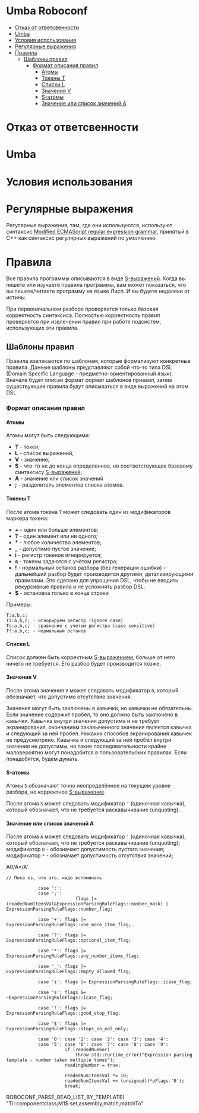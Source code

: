 # Umba Roboconf

  - [Отказ от ответсвенности](#user-content-отказ-от-ответсвенности)
  - [Umba](#user-content-umba)
  - [Условия использования](#user-content-условия-использования)
  - [Регулярные выражения](#user-content-регулярные-выражения)
  - [Правила](#user-content-правила)
    - [Шаблоны правил](#user-content-шаблоны-правил)
      - [Формат описания правил](#user-content-формат-описания-правил)
        - [Атомы](#user-content-атомы)
        - [Токены T](#user-content-токены-t)
        - [Списки L](#user-content-списки-l)
        - [Значения V](#user-content-значения-v)
        - [S-атомы](#user-content-s-атомы)
        - [Значение или список значений A](#user-content-значение-или-список-значений-a)


# Отказ от ответсвенности

# Umba

# Условия использования


# Регулярные выражения

Регулярные выражения, там, где они используются, используют синтаксис
[Modified ECMAScript regular expression grammar](https://en.cppreference.com/w/cpp/regex/ecmascript),
принятый в C++ как синтаксис регулярных выражений по умолчанию.

# Правила

Все правила программы описываются в виде 
[S-выражений](https://ru.wikipedia.org/wiki/S-%D0%B2%D1%8B%D1%80%D0%B0%D0%B6%D0%B5%D0%BD%D0%B8%D0%B5).
Когда вы пишете или изучаете правила программы, вам может показаться, что вы пишете/читаете программу 
на языке Лисп. И вы будете недалеки от истины.

При первоначальном разборе проверяется только базовая корректность синтаксиса. Полностью корректность 
правил проверяется при извлечении правил при работе подсистем, использующих эти правила.


## Шаблоны правил

Правила извлекаются по шаблонам, которые формализуют конкретные правила. Данные шаблоны представляют 
собой что-то типа DSL (Domain Specific Language - предметно-ориентированный язык). Вначале будет описан
формат формат шаблонов приавил, затем существующие правила будут описываться в виде выражений на этом DSL.


### Формат описания правил



#### Атомы

Атомы могут быть следующими:

 - **T** - токен;
 - **L** - список выражений;
 - **V** - значение;
 - **S** - что-то не до конца определенное, но соответствующее базовому синтаксису
           [S-выражений](https://ru.wikipedia.org/wiki/S-%D0%B2%D1%8B%D1%80%D0%B0%D0%B6%D0%B5%D0%BD%D0%B8%D0%B5);
 - **A** - значение или список значений
 - **;** - разделитель элементов списка атомов.


#### Токены T

После атома токена `T` может следовать один из модификаторов маркера токена:

 - **+** - один или больше элементов;
 - **?** - один элемент или ни одного;
 - __*__ - любое количество элементов;
 - **_** - допустимо пустое значение;
 - **i** - регистр токенов игнорируется;
 - **s** - токены задаются с учётом регистра;
 - **!** - нормальный останов разбора (без генерации ошибки) - дальнейший разбор будет производится 
           другими, детализирующими правилами. Это сделано для упрощения DSL, чтобы не вводить рекурсивные правила 
           и не усложнять разбор DSL.
 - **$** - остановка только в конце строки

Примеры:
```
T:a,b,c;
Ti:a,b,c; - игнорируем регистр (ignore case)
Ts:a,b,c; - сравнение с учетом регистра (case sensitive)
T!:a,b,c; - нормальный останов
```

#### Списки L

Список должен быть корректным [S-выражением](https://ru.wikipedia.org/wiki/S-%D0%B2%D1%8B%D1%80%D0%B0%D0%B6%D0%B5%D0%BD%D0%B8%D0%B5),
больше от него ничего не требуется. Его разбор будет производится позже.


#### Значения V

После атома значения `V` может следовать модификатор `0`, который обозначает, что допустимо отсутствие значения.

Значения могут быть заключены в кавычки, но кавычки не обязательны. Если значение содержит пробел, то оно должно быть 
заключено в кавычки. Кавычка внутри значения допустима и не требует экранирования, окончанием закавыченного значения
является кавычка и следующий за ней пробел. Никаких способов экранирования кавычек не предусмотрено.
Кавычка и следующий за ней пробел внутри значения не допустимы, но такие последовательности крайне маловероятно
могут понадобится в пользовательских правилах. Если понадобятся, будем думать.


#### S-атомы

Атомы `S` обозначают точно неопределённое на текущем уровне разбора, но корректное 
[S-выражение](https://ru.wikipedia.org/wiki/S-%D0%B2%D1%8B%D1%80%D0%B0%D0%B6%D0%B5%D0%BD%D0%B8%D0%B5).

После атома `S` может следовать модификатор `'` (одиночная кавычка), который обозначает, что не требуется
раскавычивание (unquoting).


#### Значение или список значений A

После атома `A` может следовать 
модификатор `'` (одиночная кавычка), который обозначает, что не требуется раскавычивание (unquoting); 
модификатор `0` - обозначает допустимость пустого значения;
модификатор `*` - обозначает допустимость отсутствия значений;


A0/A*/A'



```
// Пока хз, что это, надо вспоминать

            case ':':
            case ';':
                          flags |= (readedNumItemsVal&ExpressionParsingRuleFlags::number_mask) | ExpressionParsingRuleFlags::number_flag;

            case '+': flags |= ExpressionParsingRuleFlags::one_more_item_flag;

            case '?': flags |= ExpressionParsingRuleFlags::optional_item_flag;

            case '*': flags |= ExpressionParsingRuleFlags::any_number_items_flag;

            case '_': flags |= ExpressionParsingRuleFlags::empty_allowed_flag;

            case 'i': flags |= ExpressionParsingRuleFlags::icase_flag;

            case 's': flags &= ~ExpressionParsingRuleFlags::icase_flag;

            case '!': flags |= ExpressionParsingRuleFlags::good_stop_flag;

            case '$': flags |= ExpressionParsingRuleFlags::stops_on_eol_only;

            case '0': case '1': case '2': case '3': case '4':
            case '5': case '6': case '7': case '8': case '9':
                      if (readedNumber)
                          throw std::runtime_error("Expression parsing template - number taken multiple times");
                      readingNumber = true;

                      readedNumItemsVal *= 10;
                      readedNumItemsVal += (unsigned)(*pFlags-'0');
                      break;

```








ROBOCONF_PARSE_READ_LIST_BY_TEMPLATE( "Ti!:componentclass;M1$:set,assembly,match,matchTo"





